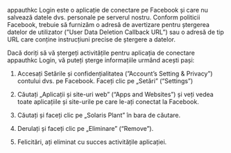 appauthkc Login este o aplicație de conectare pe Facebook și care nu salvează datele dvs. personale pe serverul nostru. Conform politicii Facebook, trebuie să furnizăm o adresă de avertizare pentru ștergerea datelor de utilizator (”User Data Deletion Callback URL”) sau o adresă de tip URL care conține instrucțiuni precise de ștergere a datelor.

 

Dacă doriți să vă ștergeți activitățile pentru aplicația de conectare appauthkc Login, vă puteți șterge informațiile urmând acești pași:

1. Accesați Setările și confidențialitatea (”Account’s Setting & Privacy”) contului dvs. pe Facebook. Faceți clic pe „Setări” (“Settings”)

2. Căutați „Aplicații și site-uri web” (“Apps and Websites”) și veți vedea toate aplicațiile și site-urile pe care le-ați conectat la Facebook.

3. Căutați și faceți clic pe „Solaris Plant” în bara de căutare.

4. Derulați și faceți clic pe „Eliminare” (“Remove”).

5. Felicitări, ați eliminat cu succes activitățile aplicației.
